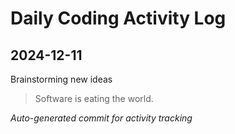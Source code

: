 # Daily Coding Activity Log

## 2024-12-11

Brainstorming new ideas

> Software is eating the world.

*Auto-generated commit for activity tracking*
